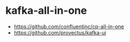 # kafka-all-in-one

* https://github.com/confluentinc/cp-all-in-one
* https://github.com/provectus/kafka-ui
